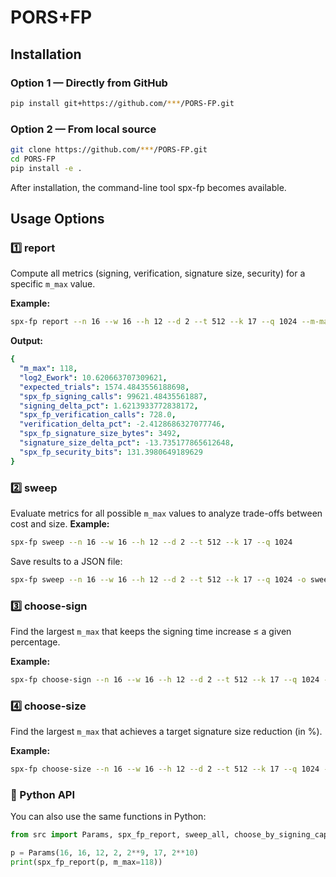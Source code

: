 # PORS+FP



## Installation

###  Option 1 — Directly from GitHub 

```bash
pip install git+https://github.com/***/PORS-FP.git
```
### Option 2 — From local source
```bash
git clone https://github.com/***/PORS-FP.git
cd PORS-FP
pip install -e .
```
After installation, the command-line tool spx-fp becomes available.



## Usage Options
### 1️⃣ report
Compute all metrics (signing, verification, signature size, security) for a specific `m_max` value.

**Example:**
```bash
spx-fp report --n 16 --w 16 --h 12 --d 2 --t 512 --k 17 --q 1024 --m-max 118
```
**Output:**
```yaml
{
  "m_max": 118,
  "log2_Ework": 10.620663707309621,
  "expected_trials": 1574.4843556188698,
  "spx_fp_signing_calls": 99621.48435561887,
  "signing_delta_pct": 1.6213933772838172,
  "spx_fp_verification_calls": 728.0,
  "verification_delta_pct": -2.4128686327077746,
  "spx_fp_signature_size_bytes": 3492,
  "signature_size_delta_pct": -13.735177865612648,
  "spx_fp_security_bits": 131.3980649189629
}
```

### 2️⃣ sweep
Evaluate metrics for all possible `m_max` values to analyze trade-offs between cost and size.
**Example:**
```bash
spx-fp sweep --n 16 --w 16 --h 12 --d 2 --t 512 --k 17 --q 1024
```
Save results to a JSON file:
```bash
spx-fp sweep --n 16 --w 16 --h 12 --d 2 --t 512 --k 17 --q 1024 -o sweep.json
```


### 3️⃣ choose-sign
Find the largest `m_max` that keeps the signing time increase ≤ a given percentage.

**Example:**
```bash
spx-fp choose-sign --n 16 --w 16 --h 12 --d 2 --t 512 --k 17 --q 1024 --cap 2.5
```

### 4️⃣ choose-size
Find the largest `m_max` that achieves a target signature size reduction (in %).

**Example:**
```bash
spx-fp choose-size --n 16 --w 16 --h 12 --d 2 --t 512 --k 17 --q 1024 --target 13.6
```

### 🧪 Python API
You can also use the same functions in Python:
```python
from src import Params, spx_fp_report, sweep_all, choose_by_signing_cap

p = Params(16, 16, 12, 2, 2**9, 17, 2**10)
print(spx_fp_report(p, m_max=118))

```


